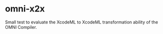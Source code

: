 # omni-x2x

Small test to evaluate the XcodeML to XcodeML transformation ability of the OMNI Compiler.
